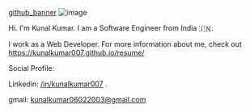 [github_banner](https://images.unsplash.com/photo-1515378791036-0648a3ef77b2?ixlib=rb-1.2.1&ixid=eyJhcHBfaWQiOjEyMDd9&auto=format&fit=crop&w=500&q=20)
![image](https://res.cloudinary.com/kunal-img/image/upload/v1620526693/github/pexels-adil-2726478_qfgvve.jpg)


Hi. I'm Kunal Kumar. I am a Software Engineer from India 🇮🇳.

I work as a Web Developer. For more information about me, check out https://kunalkumar007.github.io/resume/ 

Social Profile:

Linkedin: [/in/kunalkumar007](https://www.linkedin.com/in/kunalkumar007) .

gmail: [kunalkumar06022003@gmail.com](mailto:kunalkumar06022003@gmail.com)

